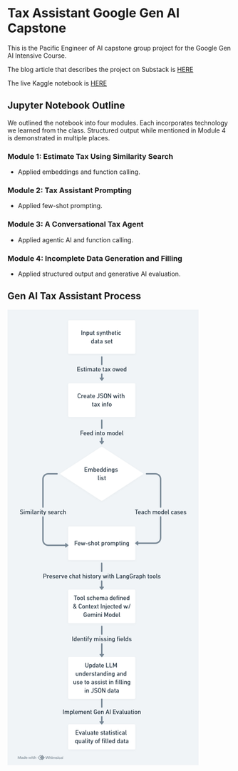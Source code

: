 # Tax Assistant Google Gen AI Capstone
This is the Pacific Engineer of AI capstone group project for the Google Gen AI Intensive Course.

The blog article that describes the project on Substack is [HERE](https://tatianamathis.substack.com/p/building-a-generative-ai-tax-estimator)

The live Kaggle notebook is [HERE](https://www.kaggle.com/code/mindfultatiana/genaitaxassistant)

## Jupyter Notebook Outline
We outlined the notebook into four modules. Each incorporates technology we learned from the class. Structured output while mentioned in Module 4 is demonstrated in multiple places.

### Module 1: Estimate Tax Using Similarity Search
- Applied embeddings and function calling.

### Module 2: Tax Assistant Prompting
- Applied few-shot prompting.

### Module 3: A Conversational Tax Agent
- Applied agentic AI and function calling.

### Module 4: Incomplete Data Generation and Filling
- Applied structured output and generative AI evaluation.

## Gen AI Tax Assistant Process
![Gen AI Tax Assistant Flow Chart](<Gen AI Tax Assistant-1.png>)